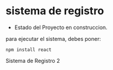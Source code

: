 <h1>sistema de registro</h1>

- Estado del Proyecto en construccion.

para ejecutar el sistema, debes poner:

```npm install react```

Sistema de Registro 2
